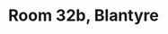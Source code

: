 ---
basin: 'Yes'
cudn: true
floor: First
grade: 5
images: []
living_room: Shared
location: Blantyre
name: 32b
network: Wired and Wireless
title: Room 32b, Blantyre
---